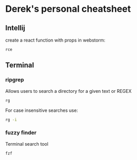 # Derek's personal cheatsheet

## Intellij

create a react function with props in webstorm:
```
rce
```

## Terminal

### ripgrep 

Allows users to search a directory for a given text or REGEX
```bash
rg
```

For case insensitive searches use:
```bash
rg -i
```

### fuzzy finder
Terminal search tool 

```bash
fzf
```

